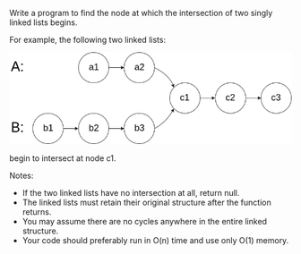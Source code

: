 Write a program to find the node at which the intersection of two singly linked lists begins.

For example, the following two linked lists:

![](160.png)

begin to intersect at node c1.

Notes:

- If the two linked lists have no intersection at all, return null.
- The linked lists must retain their original structure after the function returns.
- You may assume there are no cycles anywhere in the entire linked structure.
- Your code should preferably run in O(n) time and use only O(1) memory.
